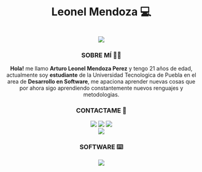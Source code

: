 <div align="center">
    <h1>Leonel Mendoza 💻</h1>
    </br>
    <img src="https://i.pinimg.com/originals/b1/5b/d5/b15bd596014d9d9310e59b07b85da550.gif">   
           
<h3><b>SOBRE MÍ 🙋‍♂️</b></h3>
<p> <b>Hola!</b> me llamo <b>Arturo Leonel Mendoza Perez</b> y tengo 21 años de edad, actualmente soy <b>estudiante</b> de la Universidad Tecnologica de Puebla en el area de <b>Desarrollo en Software</b>, me apaciona aprender nuevas cosas que por ahora sigo aprendiendo constantemente nuevos renguajes y metodologias. </p>
</div>



<div align="center">
<h3><b>CONTACTAME 📨</b></h3>

   <a href="https://twitter.com/leoneel_mp" target="_blank"><img src="https://img.shields.io/badge/Twitter-1DA1F2?style=for-the-badge&logo=twitter&logoColor=white"></a>
    <a href="https://twitter.com/leoneel_mp" target="_blank"><img src="https://img.shields.io/badge/Instagram-E4405F?style=for-the-badge&logo=Instagram&logoColor=white"></a>
    <a href="https://twitter.com/leoneel_mp" target="_blank"><img src="https://img.shields.io/badge/Telegram-0088cc?style=for-the-badge&logo=Telegram&logoColor=white"></a>
    </br>
    <a href="https://github.com/LeonelMndoz"><img src="https://img.shields.io/badge/Curriculum_Proximamente-FFCC22?style=for-the-badge&logo=DocuSign&logoColor=black"></a>
  
    
</div>

   <div align="center">
    <h3><b>SOFTWARE ⌨️<b></h3>
         <img src="https://img.shields.io/badge/Java-FF160B?style=for-the-badge&logo=Java&logoColor=white">   
        
   </div>




